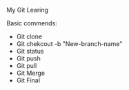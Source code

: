 My Git Learing

Basic commends:
- Git clone
- Git chekcout -b "New-branch-name"
- Git status
- Git push
- Git pull
- Git Merge 
- Git Final

